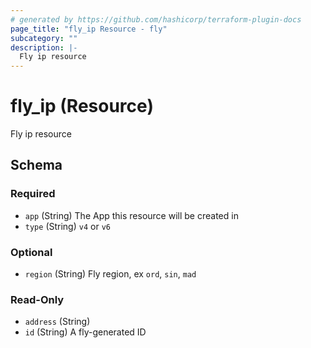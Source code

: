 ```yaml
---
# generated by https://github.com/hashicorp/terraform-plugin-docs
page_title: "fly_ip Resource - fly"
subcategory: ""
description: |-
  Fly ip resource
---
```


# fly_ip (Resource)

Fly ip resource



<!-- schema generated by tfplugindocs -->
## Schema

### Required

- `app` (String) The App this resource will be created in
- `type` (String) `v4` or `v6`

### Optional

- `region` (String) Fly region, ex `ord`, `sin`, `mad`

### Read-Only

- `address` (String)
- `id` (String) A fly-generated ID
